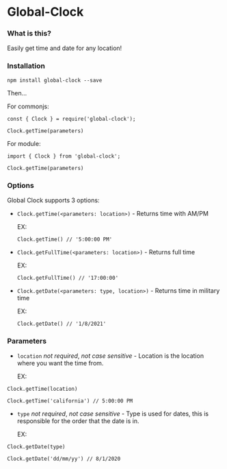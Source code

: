 # Global-Clock

### **What is this?**

Easily get time and date for any location!

### **Installation**

`npm install global-clock --save`

Then...

For commonjs:

```
const { Clock } = require('global-clock');

Clock.getTime(parameters)
```

For module:

```
import { Clock } from 'global-clock';

Clock.getTime(parameters)
```

### **Options**

Global Clock supports 3 options:

-   `Clock.getTime(<parameters: location>)` - Returns time with AM/PM

    EX:

    ```
    Clock.getTime() // '5:00:00 PM'
    ```

-   `Clock.getFullTime(<parameters: location>)` - Returns full time

    EX:

    ```
    Clock.getFullTime() // '17:00:00'
    ```

-   `Clock.getDate(<parameters: type, location>)` - Returns time in military time

    EX:

    ```
    Clock.getDate() // '1/8/2021'
    ```

### **Parameters**

-   `location` _not required_, _not case sensitive_ - Location is the location where you want the time from.

    EX:

```
Clock.getTime(location)

Clock.getTime('california') // 5:00:00 PM
```

-   `type` _not required_, _not case sensitive_ - Type is used for dates, this is responsible for the order that the date is in.

    EX:

```
Clock.getDate(type)

Clock.getDate('dd/mm/yy') // 8/1/2020
```
